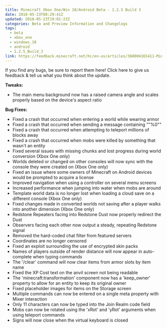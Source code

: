 ```yaml
---
title: Minecraft Xbox One/Win 10/Android Beta - 1.2.5 Build 3
date: 2018-05-23T08:29:41Z
updated: 2018-05-23T19:01:23Z
categories: Beta and Preview Information and Changelogs
tags:
  - beta
  - xbox_one
  - windows_10
  - android
  - 1.2.5_Build_3
link: https://feedback.minecraft.net/hc/en-us/articles/360004165411-Minecraft-Xbox-One-Win-10-Android-Beta-1-2-5-Build-3
---
```


If you find any bugs, be sure to report them here! Click here to give us feedback & tell us what you think about the update.

  
**Tweaks:**

- The main menu background now has a raised camera angle and scales properly based on the device's aspect ratio

  
**Bug Fixes:**

- Fixed a crash that occurred when entering a world while wearing armor
- Fixed a crash that occurred when sending a message containing ""%0""
- Fixed a crash that occurred when attempting to teleport millions of blocks away
- Fixed a crash that occurred when mobs were killed by something that wasn't an entity
- Fixed several issues with missing chunks and lost progress during world conversion (Xbox One only)
- Worlds deleted or changed on other consoles will now sync with the console they were created on (Xbox One only)
- Fixed an issue where some owners of Minecraft on Android devices would be prompted to acquire a license
- Improved navigation when using a controller on several menu screens
- Increased performance when jumping into water when mobs are around
- Template world data is no longer lost when loading a cloud save on a different console (Xbox One only)
- Fixed changes made in converted worlds not saving after a player walks into another dimension (Xbox One only)
- Redstone Repeaters facing into Redstone Dust now properly redirect the Dust
- Observers facing each other now output a steady, repeating Redstone signal
- Removed the hard-coded chat filter from featured servers
- Coordinates are no longer censored
- Fixed an exploit surrounding the use of encrypted skin packs
- Names of players outside of render distance will now appear in auto-complete when typing commands
- The '/clear' command will now clear items from armor slots by item name
- Fixed the XP Cost text on the anvil screen not being readable
- The 'minecraft:transformation' component now has a 'keep_owner' property to allow for an entity to keep its original owner
- Fixed placeholder images for items on the Storage screen
- Multiple commands can now be entered on a single meta property with Mixer interaction
- Only 11 characters can now be typed into the Join Realm code field
- Mobs can now be rotated using the 'xRot' and 'yRot' arguments when using teleport commands
- Signs will now close when the virtual keyboard is closed
